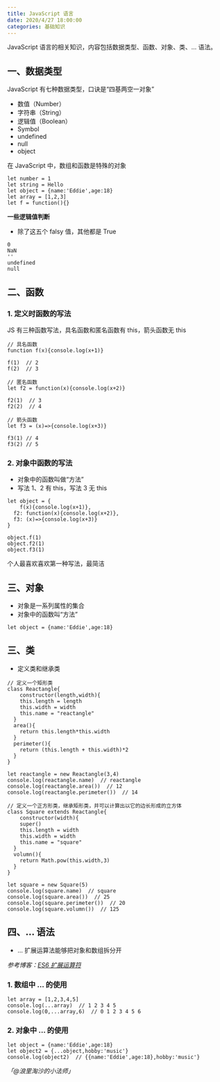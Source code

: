 ```yaml
---
title: JavaScript 语言
date: 2020/4/27 18:00:00
categories: 基础知识
---
```


JavaScript 语言的相关知识，内容包括数据类型、函数、对象、类、... 语法。


## 一、数据类型


JavaScript 有七种数据类型，口诀是“四基两空一对象”


- 数值（Number）
- 字符串（String）
- 逻辑值（Boolean）
- Symbol
- undefined
- null
- object



在 JavaScript 中，数组和函数是特殊的对象


```
let number = 1
let string = Hello
let object = {name:'Eddie',age:18}
let array = [1,2,3]
let f = function(){}
```


**一些逻辑值判断**


- 除了这五个 falsy 值，其他都是 True



```
0
NaN
''
undefined
null
```


## 二、函数


### 1. 定义时函数的写法


JS 有三种函数写法，具名函数和匿名函数有 this，箭头函数无 this


```
// 具名函数
function f(x){console.log(x+1)}

f(1)  // 2
f(2)  // 3

// 匿名函数
let f2 = function(x){console.log(x+2)}

f2(1)  // 3
f2(2)  // 4

// 箭头函数
let f3 = (x)=>{console.log(x+3)}

f3(1) // 4
f3(2) // 5
```


### 2. 对象中函数的写法


- 对象中的函数叫做“方法”
- 写法 1、2 有 this，写法 3 无 this



```
let object = {
	f(x){console.log(x+1)},
  f2: function(x){console.log(x+2)},
  f3: (x)=>{console.log(x+3)}
}

object.f(1)
object.f2(1)
object.f3(1)
```


个人最喜欢喜欢第一种写法，最简洁


## 三、对象


- 对象是一系列属性的集合
- 对象中的函数叫“方法”



```
let object = {name:'Eddie',age:18}
```


## 三、类


- 定义类和继承类



```
// 定义一个矩形类
class Reactangle{
	constructor(length,width){
  	this.length = length
    this.width = width
    this.name = "reactangle"
  }
  area(){
  	return this.length*this.width
  }
  perimeter(){
  	return (this.length + this.width)*2
  }
}

let reactangle = new Reactangle(3,4)
console.log(reactangle.name)  // reactangle
console.log(reactangle.area())  // 12
console.log(reactangle.perimeter())  // 14

// 定义一个正方形类，继承矩形类，并可以计算出以它的边长形成的立方体
class Square extends Reactangle{
	constructor(width){
  	super()
    this.length = width
    this.width = width
    this.name = "square"
  }
  volumn(){
  	return Math.pow(this.width,3)
  }
}

let square = new Square(5)
console.log(square.name)  // square
console.log(square.area())  // 25
console.log(square.perimeter())  // 20
console.log(square.volumn())  // 125
```


## 四、... 语法


- ... 扩展运算法能够把对象和数组拆分开



_参考博客：_[_ES6 扩展运算符_](https://blog.csdn.net/qq_30100043/article/details/53391308)

### 1. 数组中 ... 的使用


```
let array = [1,2,3,4,5]
console.log(...array)  // 1 2 3 4 5
console.log(0,...array,6)  // 0 1 2 3 4 5 6
```


### 2. 对象中 ... 的使用


```
let object = {name:'Eddie',age:18}
let object2 = {...object,hobby:'music'}
console.log(object2)  // {{name:'Eddie',age:18},hobby:'music'}
```


_「@浪里淘沙的小法师」_

